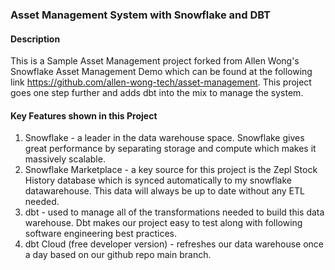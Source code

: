 ### Asset Management System with Snowflake and DBT

#### Description

This is a Sample Asset Management project forked from Allen Wong's Snowflake Asset Management Demo which can be found at the following link https://github.com/allen-wong-tech/asset-management. This project goes one step further and adds dbt into the mix to manage the system.

#### Key Features shown in this Project

1. Snowflake - a leader in the data warehouse space. Snowflake gives great performance by separating storage and compute which makes it massively scalable.
2. Snowflake Marketplace - a key source for this project is the Zepl Stock History database which is synced automatically to my snowflake datawarehouse. This data will always be up to date without any ETL needed.
3. dbt - used to manage all of the transformations needed to build this data warehouse. Dbt makes our project easy to test along with following software engineering best practices. 
4. dbt Cloud (free developer version) - refreshes our data warehouse once a day based on our github repo main branch.

